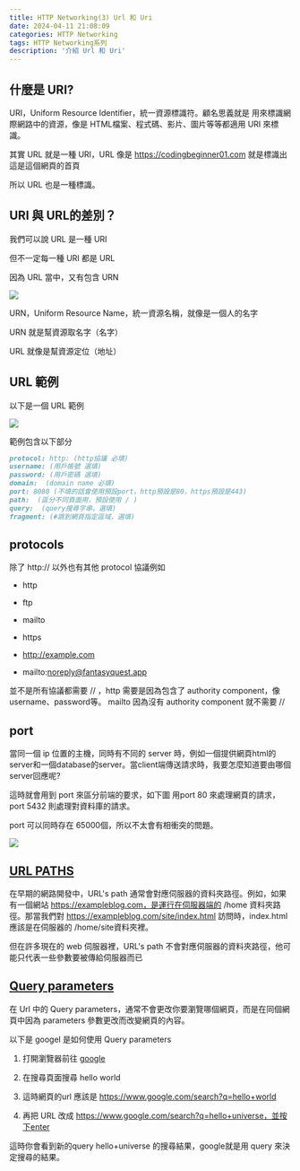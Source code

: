 ```yaml
---
title: HTTP Networking(3) Url 和 Uri
date: 2024-04-11 21:08:09
categories: HTTP Networking
tags: HTTP Networking系列
description: '介紹 Url 和 Uri'
---
```


## 什麼是 URI?

URI，Uniform Resource Identifier，統一資源標識符。顧名思義就是 用來標識網際網路中的資源，像是 HTML檔案、程式碼、影片、圖片等等都適用 URI 來標識。

其實 URL 就是一種 URI，URL 像是 https://codingbeginner01.com 就是標識出這是這個網頁的首頁

所以 URL 也是一種標識。

## URI 與 URL的差別？

我們可以說 URL 是一種 URI

但不一定每一種 URI 都是 URL

因為 URL 當中，又有包含 URN

![](https://cdn-images-1.medium.com/max/1000/1*wF0ebnCoLGnMQST5BXlXKA.png)

URN，Uniform Resource Name，統一資源名稱，就像是一個人的名字

URN 就是幫資源取名字（名字）

URL 就像是幫資源定位（地址）

## URL 範例

以下是一個 URL 範例

![](https://cdn-images-1.medium.com/max/1000/1*T3_lh-uOxAx1YaqQ2or0yw.png)

範例包含以下部分

``` md
protocol: http: (http協議 必填)
username: (用戶帳號 選填)
password: (用戶密碼 選填)
domain:  (domain name 必填)
port: 8080 (不填的話會使用預設port，http預設是80，https預設是443)
path:  (區分不同頁面用，預設使用 / )
query:  (query搜尋字串，選填)
fragment: (#跳到網頁指定區域，選填)
```

## protocols

除了 http:// 以外也有其他 protocol 協議例如

- http
- ftp
- mailto
- https

- http://example.com
- mailto:noreply@fantasyquest.app

並不是所有協議都需要 // ，http 需要是因為包含了 authority component，像 username、password等。 mailto 因為沒有 authority component 就不需要 // 

## port

當同一個 ip 位置的主機，同時有不同的 server 時，例如一個提供網頁html的server和一個database的server。當client端傳送請求時，我要怎麼知道要由哪個server回應呢?

這時就會用到 port 來區分前端的要求，如下圖 用port 80 來處理網頁的請求， port 5432 則處理對資料庫的請求。

port 可以同時存在 65000個，所以不太會有相衝突的問題。

![](https://cdn-images-1.medium.com/max/1000/1*jq2I8pYzO_a9J72q0dCR1w.png)

## [URL PATHS](https://www.boot.dev/assignments/8317565a-bdba-4fcd-a4f8-a2f1882e5776)

在早期的網路開發中，URL's path 通常會對應伺服器的資料夾路徑。例如，如果有一個網站 https://exampleblog.com，是運行在伺服器端的 /home 資料夾路徑。那當我們對 https://exampleblog.com/site/index.html 訪問時，index.html 應該是在伺服器的 /home/site資料夾裡。

但在許多現在的 web 伺服器裡，URL's path 不會對應伺服器的資料夾路徑，他可能只代表一些參數要被傳給伺服器而已

## [Query parameters](https://www.boot.dev/assignments/c2935040-fdbe-4d14-adbf-16c068d8e0ae)

在 Url 中的 Query parameters，通常不會更改你要瀏覽哪個網頁，而是在同個網頁中因為 parameters 參數更改而改變網頁的內容。

以下是 googel 是如何使用 Query parameters

1. 打開瀏覽器前往 [google](https://www.google.com/)

2. 在搜尋頁面搜尋 hello world

3. 這時網頁的url 應該是 https://www.google.com/search?q=hello+world

4. 再把 URL 改成 https://www.google.com/search?q=hello+universe，並按下enter

這時你會看到新的query hello+universe 的搜尋結果，google就是用 query 來決定搜尋的結果。


